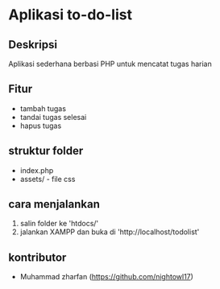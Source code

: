 # Aplikasi to-do-list

## Deskripsi 
Aplikasi sederhana berbasi PHP untuk mencatat tugas harian

## Fitur
- tambah tugas
- tandai tugas selesai
- hapus tugas

## struktur folder 
- index.php
- assets/ - file css

## cara menjalankan
1. salin folder ke 'htdocs/'
2. jalankan XAMPP dan buka di 'http://localhost/todolist'

## kontributor
- Muhammad zharfan (https://github.com/nightowl17)
